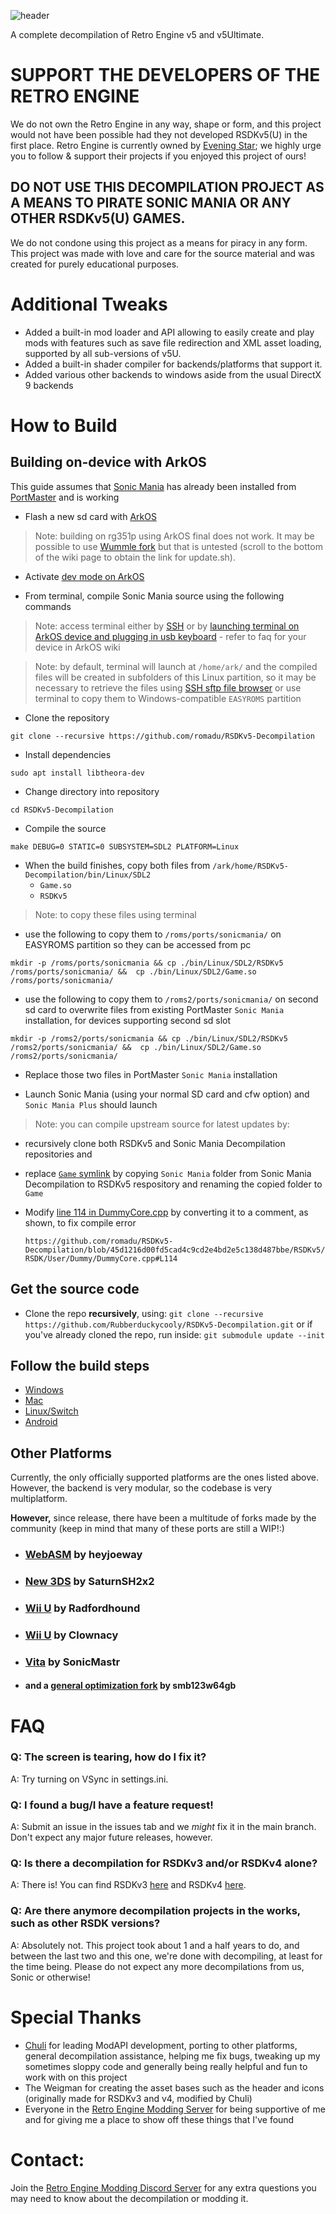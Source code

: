 ![header](https://user-images.githubusercontent.com/29069561/183143615-d7f77921-13cf-4c58-8c5f-6a1e76ea20e2.svg)

A complete decompilation of Retro Engine v5 and v5Ultimate.

# **SUPPORT THE DEVELOPERS OF THE RETRO ENGINE**
We do not own the Retro Engine in any way, shape or form, and this project would not have been possible had they not developed RSDKv5(U) in the first place. Retro Engine is currently owned by [Evening Star](https://eveningstar.studio/); we highly urge you to follow & support their projects if you enjoyed this project of ours!

## **DO NOT USE THIS DECOMPILATION PROJECT AS A MEANS TO PIRATE SONIC MANIA OR ANY OTHER RSDKv5(U) GAMES.**
We do not condone using this project as a means for piracy in any form. This project was made with love and care for the source material and was created for purely educational purposes.

# Additional Tweaks
* Added a built-in mod loader and API allowing to easily create and play mods with features such as save file redirection and XML asset loading, supported by all sub-versions of v5U.
* Added a built-in shader compiler for backends/platforms that support it.
* Added various other backends to windows aside from the usual DirectX 9 backends

# How to Build

## Building on-device with ArkOS

This guide assumes that [Sonic Mania](https://github.com/christianhaitian/PortMaster/wiki#sonic-mania) has already been installed from [PortMaster](https://github.com/christianhaitian/PortMaster) and is working

* Flash a new sd card with [ArkOS](https://github.com/christianhaitian/arkos/wiki#download-links)

> Note: building on rg351p using ArkOS final does not work. It may be possible to use [Wummle fork](https://github.com/wummle/arkos/wiki) but that is untested (scroll to the bottom of the wiki page to obtain the link for update.sh).

* Activate [dev mode on ArkOS](https://github.com/christianhaitian/arkos/wiki/Building-packages-and-modules-on-your-device) 

* From terminal, compile Sonic Mania source using the following commands 

> Note: access terminal either by [SSH](https://github.com/christianhaitian/arkos/wiki/Frequently-Asked-Questions---rg503#q-how-do-i-ssh-into-ArkOS) or by [launching terminal on ArkOS device and plugging in usb keyboard](https://github.com/christianhaitian/arkos/wiki/Frequently-Asked-Questions---rg503#q-how-can-i-access-a-terminal-physically-on-arkos) - refer to faq for your device in ArkOS wiki 

> Note: by default, terminal will launch at `/home/ark/` and the compiled files will be created in subfolders of this Linux partition, so it may be necessary to retrieve the files using [SSH sftp file browser](https://github.com/christianhaitian/arkos/wiki/Frequently-Asked-Questions---rg503#q-how-do-i-ssh-into-ArkOS) or use terminal to copy them to Windows-compatible `EASYROMS` partition

* Clone the repository

```
git clone --recursive https://github.com/romadu/RSDKv5-Decompilation
```

* Install dependencies 

```
sudo apt install libtheora-dev
```

* Change directory into repository 
```
cd RSDKv5-Decompilation
```

* Compile the source

```
make DEBUG=0 STATIC=0 SUBSYSTEM=SDL2 PLATFORM=Linux
```

* When the build finishes, copy both files from `/ark/home/RSDKv5-Decompilation/bin/Linux/SDL2`
  - `Game.so`
  - `RSDKv5`

> Note: to copy these files using terminal
  - use the following to copy them to `/roms/ports/sonicmania/` on EASYROMS partition so they can be accessed from pc

```
mkdir -p /roms/ports/sonicmania && cp ./bin/Linux/SDL2/RSDKv5 /roms/ports/sonicmania/ &&  cp ./bin/Linux/SDL2/Game.so /roms/ports/sonicmania/
```
  - use the following to copy them to `/roms2/ports/sonicmania/` on second sd card to overwrite files from existing PortMaster `Sonic Mania` installation, for devices supporting second sd slot

```
mkdir -p /roms2/ports/sonicmania && cp ./bin/Linux/SDL2/RSDKv5 /roms2/ports/sonicmania/ &&  cp ./bin/Linux/SDL2/Game.so /roms2/ports/sonicmania/
```

* Replace those two files in PortMaster `Sonic Mania` installation

* Launch Sonic Mania (using your normal SD card and cfw option) and `Sonic Mania Plus` should launch

> Note: you can compile upstream source for latest updates by:
  * recursively clone both RSDKv5 and Sonic Mania Decompilation repositories and 
  * replace [`Game` symlink](https://github.com/Rubberduckycooly/Sonic-Mania-Decompilation/blob/master/Game) by copying `Sonic Mania` folder from Sonic Mania Decompilation to RSDKv5 respository and renaming the copied folder to `Game` 
  * Modify [line 114 in DummyCore.cpp](https://github.com/Rubberduckycooly/RSDKv5-Decompilation/blob/d9abcc5b9bc74565aa3b29fdf05686a0001e9c9d/RSDKv5/RSDK/User/Dummy/DummyCore.cpp#L114) by converting it to a comment, as shown, to fix compile error 
  
    `https://github.com/romadu/RSDKv5-Decompilation/blob/45d1216d00fd5cad4c9cd2e4bd2e5c138d487bbe/RSDKv5/RSDK/User/Dummy/DummyCore.cpp#L114`

## Get the source code

* Clone the repo **recursively**, using:
```git clone --recursive https://github.com/Rubberduckycooly/RSDKv5-Decompilation.git```
or if you've already cloned the repo, run inside:
```git submodule update --init```

## Follow the build steps

* [Windows](./dependencies/windows/README.md)
* [Mac](./dependencies/mac/README.md)
* [Linux/Switch](./dependencies/gl3/README.md)
* [Android](./dependencies/android/README.md)

## Other Platforms
Currently, the only officially supported platforms are the ones listed above. However, the backend is very modular, so the codebase is very multiplatform.

**However,** since release, there have been a multitude of forks made by the community (keep in mind that many of these ports are still a WIP!:) 
* ### [WebASM](https://github.com/heyjoeway/RSDKv5-Decompilation/tree/emscripten) by heyjoeway 
* ### [New 3DS](https://github.com/SaturnSH2x2/RSDKv5-Decompilation/tree/3ds-main) by SaturnSH2x2
* ### [Wii U](https://github.com/Radfordhound/RSDKv5-Decompilation) by Radfordhound
* ### [Wii U](https://github.com/Clownacy/Sonic-Mania-Decompilation) by Clownacy
* ### [Vita](https://github.com/SonicMastr/Sonic-Mania-Vita) by SonicMastr
* #### and a [general optimization fork](https://github.com/smb123w64gb/RSDKv5-Decompilation) by smb123w64gb

# FAQ
### Q: The screen is tearing, how do I fix it?
A: Try turning on VSync in settings.ini.

### Q: I found a bug/I have a feature request!
A: Submit an issue in the issues tab and we _might_ fix it in the main branch. Don't expect any major future releases, however.

### Q: Is there a decompilation for RSDKv3 and/or RSDKv4 alone?
A: There is! You can find RSDKv3 [here](https://github.com/Rubberduckycooly/Sonic-CD-11-Decompilation) and RSDKv4 [here](https://github.com/Rubberduckycooly/Sonic-1-2-2013-Decompilation).

### Q: Are there anymore decompilation projects in the works, such as other RSDK versions?
A: Absolutely not. This project took about 1 and a half years to do, and between the last two and this one, we're done with decompiling, at least for the time being. Please do not expect any more decompilations from us, Sonic or otherwise!

# Special Thanks
* [Chuli](https://github.com/MGRich) for leading ModAPI development, porting to other platforms, general decompilation assistance, helping me fix bugs, tweaking up my sometimes sloppy code and generally being really helpful and fun to work with on this project
* The Weigman for creating the asset bases such as the header and icons (originally made for RSDKv3 and v4, modified by Chuli)
* Everyone in the [Retro Engine Modding Server](https://dc.railgun.works/retroengine) for being supportive of me and for giving me a place to show off these things that I've found

# Contact:
Join the [Retro Engine Modding Discord Server](https://dc.railgun.works/retroengine) for any extra questions you may need to know about the decompilation or modding it.
